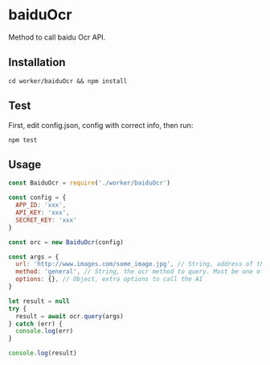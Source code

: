 # baiduOcr
Method to call baidu Ocr API.
## Installation
~~~shell
cd worker/baiduOcr && npm install
~~~
## Test
First, edit config.json, config with correct info, then run:
~~~
npm test
~~~
## Usage
~~~javascript
const BaiduOcr = require('./worker/baiduOcr')

const config = {
  APP_ID: 'xxx',
  API_KEY: 'xxx',
  SECRET_KEY: 'xxx'
}

const orc = new BaiduOcr(config)

const args = {
  url: 'http://www.images.com/some_image.jpg', // String, address of the image
  method: 'general', // String, the ocr method to query. Must be one of ['generalBasic', 'general', 'generalEnhance', 'accurateBasic', 'accurate', 'webImage', 'bankcard', 'idcard', 'vehicleLicense', 'drivingLicense', 'licensePlate', 'tableBegin', 'tableRecorgnize', 'receipt', 'businessLicense'], [doc](http://ai.baidu.com/docs#/OCR-Node-SDK/top)
  options: {}, // Object, extra options to call the AI
}

let result = null
try {
  result = await ocr.query(args)
} catch (err) {
  console.log(err)
}

console.log(result)
~~~

